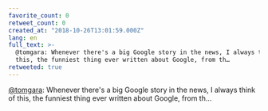 ```yaml
---
favorite_count: 0
retweet_count: 0
created_at: "2018-10-26T13:01:59.000Z"
lang: en
full_text: >-
  @tomgara: Whenever there's a big Google story in the news, I always think of
  this, the funniest thing ever written about Google, from th…
retweeted: true
---
```


[@tomgara](https://twitter.com/tomgara): Whenever there's a big Google story in
the news, I always think of this, the funniest thing ever written about Google,
from th…
